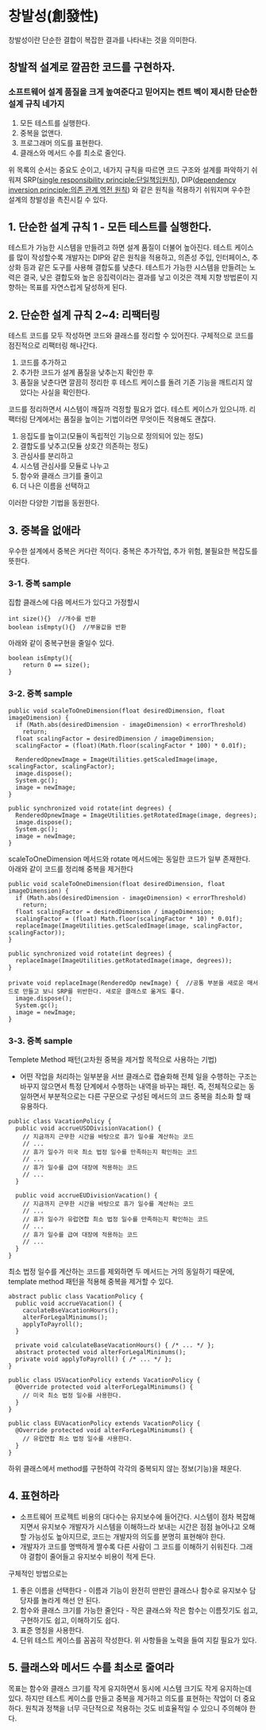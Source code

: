 # 창발성(創發性)

창발성이란 단순한 결합이 복잡한 결과를 나타내는 것을 의미한다.

## 창발적 설계로 깔끔한 코드를 구현하자.

### 소프트웨어 설계 품질을 크게 높여준다고 믿어지는 켄트 벡이 제시한 단순한 설계 규칙 네가지
1. 모든 테스트를 실행한다.
2. 중복을 없앤다.
3. 프로그래머 의도를 표현한다.
4. 클래스와 메서드 수를 최소로 줄인다.

위 목록의 순서는 중요도 순이고, 네가지 규칙을 따르면 코드 구조와 설계를 파악하기 쉬워져 SRP([single responsibility principle:단일책임원칙](https://ko.wikipedia.org/wiki/%EB%8B%A8%EC%9D%BC_%EC%B1%85%EC%9E%84_%EC%9B%90%EC%B9%99)), 
DIP([dependency inversion principle:의존 관계 역전 원칙](https://ko.wikipedia.org/wiki/%EC%9D%98%EC%A1%B4%EA%B4%80%EA%B3%84_%EC%97%AD%EC%A0%84_%EC%9B%90%EC%B9%99)) 와 같은 원칙을 적용하기 쉬워지며 우수한 설계의 창발성을 촉진시킬 수 있다.

## 1. 단순한 설계 규칙 1 - 모든 테스트를 실행한다.
테스트가 가능한 시스템을 만들려고 하면 설계 품질이 더불어 높아진다.
테스트 케이스를 많이 작성할수록 개발자는 DIP와 같은 원칙을 적용하고, 의존성 주입, 인터페이스, 추상화 등과 같은 도구를 사용해 결합도를 낮춘다.
테스트가 가능한 시스템을 만들려는 노력은 결국, 낮은 결합도와 높은 응집력이라는 결과를 낳고 이것은 객체 지향 방법론이 지향하는 목표를 자연스럽게 달성하게 된다.

## 2. 단순한 설계 규칙 2~4: 리팩터링
테스트 코드를 모두 작성하면 코드와 클래스를 정리할 수 있어진다.
구체적으로 코드를 점진적으로 리팩터링 해나간다.
1. 코드를 추가하고
2. 추가한 코드가 설계 품질을 낮추는지 확인한 후
3. 품질을 낮춘다면 깔끔히 정리한 후 테스트 케이스를 돌려 기존 기능을 깨트리지 않았다는 사실을 확인한다.

코드를 정리하면서 시스템이 깨질까 걱정할 필요가 없다. 테스트 케이스가 있으니까.
리팩터링 단계에서는 품질을 높이는 기법이라면 무엇이든 적용해도 괜찮다.
1. 응집도를 높이고(모듈이 독립적인 기능으로 정의되어 있는 정도)
2. 결합도를 낮추고(모듈 상호간 의존하는 정도)
3. 관심사를 분리하고
4. 시스템 관심사를 모듈로 나누고
5. 함수와 클래스 크기를 줄이고
6. 더 나은 이름을 선택하고

이러한 다양한 기법을 동원한다.

## 3. 중복을 없애라
우수한 설계에서 중복은 커다란 적이다. 중복은 추가작업, 추가 위험, 불필요한 복잡도를 뜻한다.
### 3-1. 중복 sample
집합 클래스에 다음 메서드가 있다고 가정할시
```
int size(){}  //개수를 반환
boolean isEmpty(){}  //부울값을 반환
```
아래와 같이 중복구현을 줄일수 있다.
```
boolean isEmpty(){
    return 0 == size();
}
```
### 3-2. 중복 sample
```
public void scaleToOneDimension(float desiredDimension, float imageDimension) {
  if (Math.abs(desiredDimension - imageDimension) < errorThreshold)
    return;
  float scalingFactor = desiredDimension / imageDimension;
  scalingFactor = (float)(Math.floor(scalingFactor * 100) * 0.01f);
  
  RenderedOpnewImage = ImageUtilities.getScaledImage(image, scalingFactor, scalingFactor);
  image.dispose();
  System.gc();
  image = newImage;
}

public synchronized void rotate(int degrees) {
  RenderedOpnewImage = ImageUtilities.getRotatedImage(image, degrees);
  image.dispose();
  System.gc();
  image = newImage;
}
```
scaleToOneDimension 메서드와 rotate 메서드에는 동일한 코드가 일부 존재한다. 아래와 같이 코드를 정리해 중복을 제거한다
```
public void scaleToOneDimension(float desiredDimension, float imageDimension) {
  if (Math.abs(desiredDimension - imageDimension) < errorThreshold)
    return;
  float scalingFactor = desiredDimension / imageDimension;
  scalingFactor = (float) Math.floor(scalingFactor * 10) * 0.01f);
  replaceImage(ImageUtilities.getScaledImage(image, scalingFactor, scalingFactor));
}

public synchronized void rotate(int degrees) {
  replaceImage(ImageUtilities.getRotatedImage(image, degrees));
}

private void replaceImage(RenderedOp newImage) {  //공통 부분을 새로운 매서드로 만들고 보니 SRP를 위반한다. 새로운 클래스로 옮겨도 좋다.
  image.dispose();
  System.gc();
  image = newImage;
}
```
### 3-3. 중복 sample
Templete Method 패턴(고차원 중복을 제거할 목적으로 사용하는 기법) 
 - 어떤 작업을 처리하는 일부분을 서브 클래스로 캡슐화해 전체 일을 수행하는 구조는 바꾸지 않으면서 특정 단계에서 수행하는 내역을 바꾸는 패턴. 즉, 전체적으로는 동일하면서 부분적으로는 다른 구문으로 구성된 메서드의 코드 중복을 최소화 할 때 유용하다.
```
public class VacationPolicy {
  public void accrueUSDDivisionVacation() {
    // 지금까지 근무한 시간을 바탕으로 휴가 일수를 계산하는 코드
    // ...
    // 휴가 일수가 미국 최소 법정 일수를 만족하는지 확인하는 코드
    // ...
    // 휴가 일수를 급여 대장에 적용하는 코드
    // ...
  }
  
  public void accrueEUDivisionVacation() {
    // 지금까지 근무한 시간을 바탕으로 휴가 일수를 계산하는 코드
    // ...
    // 휴가 일수가 유럽연합 최소 법정 일수를 만족하는지 확인하는 코드
    // ...
    // 휴가 일수를 급여 대장에 적용하는 코드
    // ...
  }
}
```
최소 법정 일수를 계산하는 코드를 제외하면 두 메서드는 거의 동일하기 때문에, template method 패턴을 적용해 중복을 제거할 수 있다.
```
abstract public class VacationPolicy {
  public void accrueVacation() {
    caculateBseVacationHours();
    alterForLegalMinimums();
    applyToPayroll();
  }
  
  private void calculateBaseVacationHours() { /* ... */ };
  abstract protected void alterForLegalMinimums();
  private void applyToPayroll() { /* ... */ };
}

public class USVacationPolicy extends VacationPolicy {
  @Override protected void alterForLegalMinimums() {
    // 미국 최소 법정 일수를 사용한다.
  }
}

public class EUVacationPolicy extends VacationPolicy {
  @Override protected void alterForLegalMinimums() {
    // 유럽연합 최소 법정 일수를 사용한다.
  }
}
```
하위 클래스에서 method를 구현하여 각각의 중복되지 않는 정보(기능)을 채운다.

## 4. 표현하라
 - 소프트웨어 프로젝트 비용의 대다수는 유지보수에 들어간다. 시스템이 점차 복잡해지면서 유지보수 개발자가 시스템을 이해하느라 보내는 시간은 점점 늘어나고 오해할 가능성도 높아지므로, 코드는 개발자의 의도를 분명히 표현해야 한다.
 - 개발자가 코드를 명백하게 짤수록 다른 사람이 그 코드를 이해하기 쉬워진다. 그래야 결함이 줄어들고 유지보수 비용이 적게 든다.

구체적인 방법으로는
1. 좋은 이름을 선택한다 - 이름과 기능이 완전히 딴판인 클래스나 함수로 유지보수 담당자를 놀라게 해선 안 된다.
2. 함수와 클래스 크기를 가능한 줄인다 - 작은 클래스와 작은 함수는 이름짓기도 쉽고, 구현하기도 쉽고, 이해하기도 쉽다.
3. 표준 명칭을 사용한다. 
4. 단위 테스트 케이스를 꼼꼼히 작성한다.
위 사항들을 노력을 들여 지킬 필요가 있다.

## 5. 클래스와 메서드 수를 최소로 줄여라
목표는 함수와 클래스 크기를 작게 유지하면서 동시에 시스템 크기도 작게 유지하는데 있다. 하지만 테스트 케이스를 만들고 중복을 제거하고 의도를 표현하는 작업이 더 중요하다.
원칙과 정책을 너무 극단적으로 적용하는 것도 비효율적일 수 있으니 주의해야 한다.
